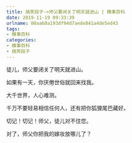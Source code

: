 ```yaml
---
title: 搞笑段子->师父要闭关了明天就进山 | 糗事百科
date: 2019-11-19 09:33:39
urlname: 00aa60a193df94d7aede841a4de5ed43
tags: 
- 糗事百科
categories:
- 糗事百科
- 搞笑段子
---
```

徒儿，师父要闭关了明天就进山。

如果有一天，你厌倦世俗就回来找我。

大千世界，人心难测。

千万不要轻易相信任何人，还有把你狐狸尾巴藏好。

切记！切记！师父，徒儿对不住您。

对了，师父你把我的嫁妆放哪儿了？


